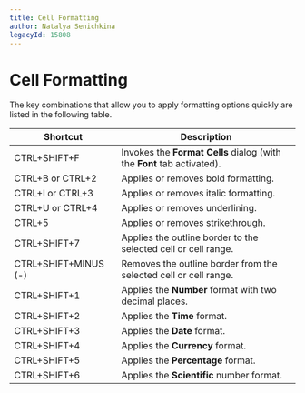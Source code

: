 ```yaml
---
title: Cell Formatting
author: Natalya Senichkina
legacyId: 15808
---
```

# Cell Formatting
The key combinations that allow you to apply formatting options quickly are listed in the following table.

| Shortcut | Description |
|---|---|
| CTRL+SHIFT+F | Invokes the **Format Cells** dialog (with the **Font** tab activated). |
| CTRL+B or CTRL+2 | Applies or removes bold formatting. |
| CTRL+I or CTRL+3 | Applies or removes italic formatting. |
| CTRL+U or CTRL+4 | Applies or removes underlining. |
| CTRL+5 | Applies or removes strikethrough. |
| CTRL+SHIFT+7 | Applies the outline border to the selected cell or cell range. |
| CTRL+SHIFT+MINUS (-) | Removes the outline border from the selected cell or cell range. |
| CTRL+SHIFT+1 | Applies the **Number** format with two decimal places. |
| CTRL+SHIFT+2 | Applies the **Time** format. |
| CTRL+SHIFT+3 | Applies the **Date** format. |
| CTRL+SHIFT+4 | Applies the **Currency** format. |
| CTRL+SHIFT+5 | Applies the **Percentage** format. |
| CTRL+SHIFT+6 | Applies the **Scientific** number format. |